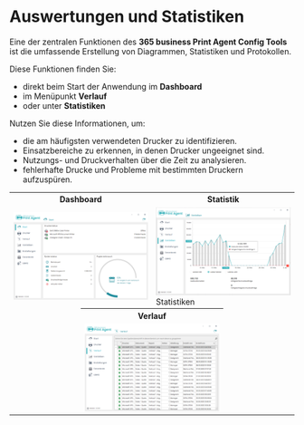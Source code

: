# Auswertungen und Statistiken

Eine der zentralen Funktionen des **365 business Print Agent Config Tools** ist die umfassende Erstellung von Diagrammen, Statistiken und Protokollen.

Diese Funktionen finden Sie:
- direkt beim Start der Anwendung im **Dashboard**
- im Menüpunkt **Verlauf**
- oder unter **Statistiken**

Nutzen Sie diese Informationen, um:
* die am häufigsten verwendeten Drucker zu identifizieren.
* Einsatzbereiche zu erkennen, in denen Drucker ungeeignet sind.
* Nutzungs- und Druckverhalten über die Zeit zu analysieren.
* fehlerhafte Drucke und Probleme mit bestimmten Druckern aufzuspüren.

<table>
    <tr>
      <th colspan="2">Dashboard</th>
      <th colspan="2">Statistik</th>
    </tr>
    <tr>
      <td colspan="2"><img src="/assets/images/365-business-print-agent/config-tool/Dashboard.PNG" alt="Start-Dashboard"></td>
      <td colspan="2"><img src="/assets/images/365-business-print-agent/config-tool/statistics.png" alt="">Statistiken</td>
    </tr>
    <tr>
        <td style="padding: 0px !important;width:25%"></td>
        <td style="padding: 0px !important;width:25%"></td>
        <td style="padding: 0px !important;width:25%"></td>
        <td style="padding: 0px !important;width:25%"></td>
    </tr>
    <tr>
        <td style="padding: 0px !important;width:25%"></td>
        <td style="padding: 0px !important;width:25%"></td>
        <td style="padding: 0px !important;width:25%"></td>
        <td style="padding: 0px !important;width:25%"></td>
    </tr>    
    <tr>
     <td style="width:25%"></td>
     <th colspan="2">Verlauf</th>
     <td style="width:25%"></td>
    </tr>
    <tr>
      <td></td>
      <td colspan="2"><img src="/assets/images/365-business-print-agent/config-tool/History.PNG" alt="Verlauf"></td>
      <td></td>
    </tr>
</table>
